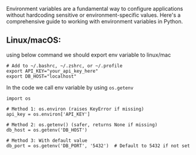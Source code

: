 Environment variables are a fundamental way to configure applications without hardcoding sensitive or environment-specific values. 
Here's a comprehensive guide to working with environment variables in Python.

## Linux/macOS:

using below command we should export env variable to linux/mac
```
# Add to ~/.bashrc, ~/.zshrc, or ~/.profile
export API_KEY="your_api_key_here"
export DB_HOST="localhost"
```

In the code we call env variable by using `os.getenv`
```
import os

# Method 1: os.environ (raises KeyError if missing)
api_key = os.environ['API_KEY']

# Method 2: os.getenv() (safer, returns None if missing)
db_host = os.getenv('DB_HOST')

# Method 3: With default value
db_port = os.getenv('DB_PORT', '5432')  # Default to 5432 if not set
```
